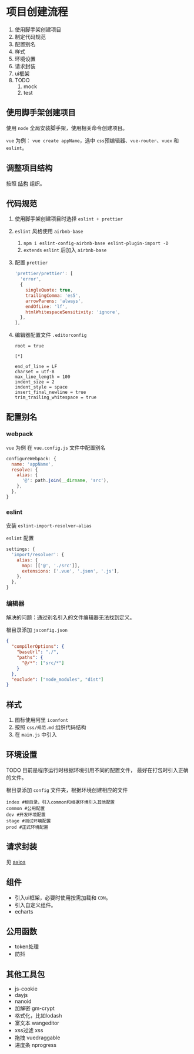 # 项目创建流程

1. 使用脚手架创建项目
2. 制定代码规范
3. 配置别名
4. 样式
5. 环境设置
6. 请求封装
7. ui框架
8. TODO
   1. mock
   2. test

## 使用脚手架创建项目

使用 `node` 全局安装脚手架，使用相关命令创建项目。

`vue` 为例： `vue create appName`，选中 `css`预编辑器、`vue-router`、`vuex` 和 `eslint`。

## 调整项目结构

按照 [结构](./结构.md) 组织。

## 代码规范

1. 使用脚手架创建项目时选择 `eslint + prettier`
2. `eslint` 风格使用 `airbnb-base`
   1. `npm i eslint-config-airbnb-base eslint-plugin-import -D`
   2. `extends` `eslint` 后加入 `airbnb-base`
3. 配置 `prettier`

    ```js
    'prettier/prettier': [
      'error',
      {
        singleQuote: true,
        trailingComma: 'es5',
        arrowParens: 'always',
        endOfLine: 'lf',
        htmlWhitespaceSensitivity: 'ignore',
      },
    ],
    ```

4. 编辑器配置文件 `.editorconfig`

    ```config
    root = true

    [*]

    end_of_line = LF
    charset = utf-8
    max_line_length = 100
    indent_size = 2
    indent_style = space
    insert_final_newline = true
    trim_trailing_whitespace = true
    ```

## 配置别名

### webpack

`vue` 为例
在 `vue.config.js` 文件中配置别名

```js
configureWebpack: {
  name: 'appName',
  resolve: {
    alias: {
      '@': path.join(__dirname, 'src'),
    },
  },
}
```

### eslint

安装 `eslint-import-resolver-alias`

`eslint` 配置

```js
settings: {
  'import/resolver': {
    alias: {
      map: [['@', './src']],
      extensions: ['.vue', '.json', '.js'],
    },
  },
}
```

### 编辑器

解决的问题：通过别名引入的文件编辑器无法找到定义。

根目录添加 `jsconfig.json`

```json
{
  "compilerOptions": {
    "baseUrl": "./",
    "paths": {
      "@/*": ["src/*"]
    }
  },
  "exclude": ["node_modules", "dist"]
}
```

## 样式

1. 图标使用阿里 `iconfont`
1. 按照 `css/规范.md` 组织代码结构
1. 在 `main.js` 中引入

## 环境设置

TODO 目前是程序运行时根据环境引用不同的配置文件，
最好在打包时引入正确的文件。

根目录添加 `config` 文件夹，根据环境创建相应的文件

```file
index #根目录，引入common和根据环境引入其他配置
common #公用配置
dev #开发环境配置
stage #测试环境配置
prod #正式环境配置
```

## 请求封装

见 [axios](../network/axios.md)

## 组件

* 引入ui框架，必要时使用按需加载和 `CDN`。
* 引入自定义组件。
* echarts

## 公用函数

* token处理
* 防抖

## 其他工具包

* js-cookie
* dayjs
* nanoid
* 加解密 gm-crypt
* 格式化，比如lodash
* 富文本 wangeditor
* xss过滤 xss
* 拖拽 vuedraggable
* 进度条 nprogress
